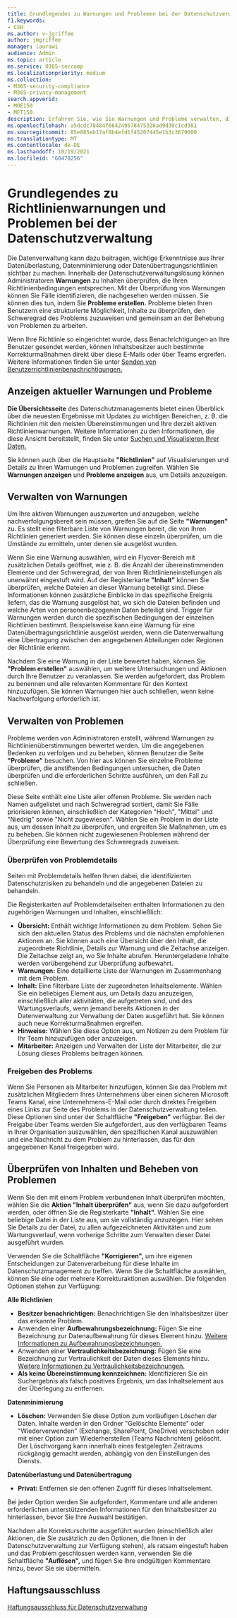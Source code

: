 ```yaml
---
title: Grundlegendes zu Warnungen und Problemen bei der Datenschutzverwaltung
f1.keywords:
- CSH
ms.author: v-jgriffee
author: jmgriffee
manager: laurawi
audience: Admin
ms.topic: article
ms.service: O365-seccomp
ms.localizationpriority: medium
ms.collection:
- M365-security-compliance
- M365-privacy-management
search.appverid:
- MOE150
- MET150
description: Erfahren Sie, wie Sie Warnungen und Probleme verwalten, die von Richtlinienüberstimmungen in der Datenschutzverwaltung ausgelöst werden.
ms.openlocfilehash: a5dcdc78484f664249578475326ad9d39c1cd381
ms.sourcegitcommit: 85e085eb17af8b4efd1f45207445e1b3c3679600
ms.translationtype: MT
ms.contentlocale: de-DE
ms.lasthandoff: 10/19/2021
ms.locfileid: "60478256"
---
```

# <a name="understand-policy-alerts-and-issues-in-privacy-management"></a>Grundlegendes zu Richtlinienwarnungen und Problemen bei der Datenschutzverwaltung

Die Datenverwaltung kann dazu beitragen, wichtige Erkenntnisse aus Ihrer Datenüberlastung, Datenminimierung oder Datenübertragungsrichtlinien sichtbar zu machen. Innerhalb der Datenschutzverwaltungslösung können Administratoren **Warnungen** zu Inhalten überprüfen, die Ihren Richtlinienbedingungen entsprechen. Mit der Überprüfung von Warnungen können Sie Fälle identifizieren, die nachgesehen werden müssen. Sie können dies tun, indem Sie **Probleme erstellen.** Probleme bieten Ihren Benutzern eine strukturierte Möglichkeit, Inhalte zu überprüfen, den Schweregrad des Problems zuzuweisen und gemeinsam an der Behebung von Problemen zu arbeiten.

Wenn Ihre Richtlinie so eingerichtet wurde, dass Benachrichtigungen an Ihre Benutzer gesendet werden, können Inhaltsbesitzer auch bestimmte Korrekturmaßnahmen direkt über diese E-Mails oder über Teams ergreifen. Weitere Informationen finden Sie unter [Senden von Benutzerrichtlinienbenachrichtigungen.](privacy-management-policies-notifications.md)

## <a name="view-current-alerts-and-issues"></a>Anzeigen aktueller Warnungen und Probleme

**Die Übersichtsseite** des Datenschutzmanagements bietet einen Überblick über die neuesten Ergebnisse mit Updates zu wichtigen Bereichen, z. B. die Richtlinien mit den meisten Übereinstimmungen und Ihre derzeit aktiven Richtlinienwarnungen. Weitere Informationen zu den Informationen, die diese Ansicht bereitstellt, finden Sie unter [Suchen und Visualisieren Ihrer Daten.](privacy-management-data-profile.md)

Sie können auch über die Hauptseite **"Richtlinien"** auf Visualisierungen und Details zu Ihren Warnungen und Problemen zugreifen. Wählen Sie **Warnungen anzeigen** und **Probleme anzeigen** aus, um Details anzuzeigen.

## <a name="manage-alerts"></a>Verwalten von Warnungen

Um Ihre aktiven Warnungen auszuwerten und anzugeben, welche nachverfolgungsbereit sein müssen, greifen Sie auf die Seite **"Warnungen"** zu. Es stellt eine filterbare Liste von Warnungen bereit, die von Ihren Richtlinien generiert werden. Sie können diese einzeln überprüfen, um die Umstände zu ermitteln, unter denen sie ausgelöst wurden.

Wenn Sie eine Warnung auswählen, wird ein Flyover-Bereich mit zusätzlichen Details geöffnet, wie z. B. die Anzahl der übereinstimmenden Elemente und der Schweregrad, der von Ihren Richtlinieneinstellungen als unerwähnt eingestuft wird. Auf der Registerkarte **"Inhalt"** können Sie überprüfen, welche Dateien an dieser Warnung beteiligt sind. Diese Informationen können zusätzliche Einblicke in das spezifische Ereignis liefern, das die Warnung ausgelöst hat, wo sich die Dateien befinden und welche Arten von personenbezogenen Daten beteiligt sind. Trigger für Warnungen werden durch die spezifischen Bedingungen der einzelnen Richtlinien bestimmt. Beispielsweise kann eine Warnung für eine Datenübertragungsrichtlinie ausgelöst werden, wenn die Datenverwaltung eine Übertragung zwischen den angegebenen Abteilungen oder Regionen der Richtlinie erkennt.

Nachdem Sie eine Warnung in der Liste bewertet haben, können Sie **"Problem erstellen"** auswählen, um weitere Untersuchungen und Aktionen durch Ihre Benutzer zu veranlassen. Sie werden aufgefordert, das Problem zu benennen und alle relevanten Kommentare für den Kontext hinzuzufügen. Sie können Warnungen hier auch schließen, wenn keine Nachverfolgung erforderlich ist.

## <a name="manage-issues"></a>Verwalten von Problemen

Probleme werden von Administratoren erstellt, während Warnungen zu Richtlinienüberstimmungen bewertet werden. Um die angegebenen Bedenken zu verfolgen und zu beheben, können Benutzer die Seite **"Probleme"** besuchen. Von hier aus können Sie einzelne Probleme überprüfen, die anstiftenden Bedingungen untersuchen, die Daten überprüfen und die erforderlichen Schritte ausführen, um den Fall zu schließen.

Diese Seite enthält eine Liste aller offenen Probleme. Sie werden nach Namen aufgelistet und nach Schweregrad sortiert, damit Sie Fälle priorisieren können, einschließlich der Kategorien "Hoch", "Mittel" und "Niedrig" sowie "Nicht zugewiesen". Wählen Sie ein Problem in der Liste aus, um dessen Inhalt zu überprüfen, und ergreifen Sie Maßnahmen, um es zu beheben. Sie können nicht zugewiesenen Problemen während der Überprüfung eine Bewertung des Schweregrads zuweisen.

### <a name="review-issue-details"></a>Überprüfen von Problemdetails

Seiten mit Problemdetails helfen Ihnen dabei, die identifizierten Datenschutzrisiken zu behandeln und die angegebenen Dateien zu behandeln.

Die Registerkarten auf Problemdetailseiten enthalten Informationen zu den zugehörigen Warnungen und Inhalten, einschließlich:

- **Übersicht:** Enthält wichtige Informationen zu dem Problem. Sehen Sie sich den aktuellen Status des Problems und die nächsten empfohlenen Aktionen an. Sie können auch eine Übersicht über den Inhalt, die zugeordnete Richtlinie, Details zur Warnung und die Zeitachse anzeigen. Die Zeitachse zeigt an, wo Sie Inhalte abrufen. Heruntergeladene Inhalte werden vorübergehend zur Überprüfung aufbewahrt.
- **Warnungen:** Eine detaillierte Liste der Warnungen im Zusammenhang mit dem Problem.
- **Inhalt:** Eine filterbare Liste der zugeordneten Inhaltselemente. Wählen Sie ein beliebiges Element aus, um Details dazu anzuzeigen, einschließlich aller aktivitäten, die aufgetreten sind, und des Wartungsverlaufs, wenn jemand bereits Aktionen in der Datenverwaltung zur Verwaltung der Daten ausgeführt hat. Sie können auch neue Korrekturmaßnahmen ergreifen.
- **Hinweise:** Wählen Sie diese Option aus, um Notizen zu dem Problem für Ihr Team hinzuzufügen oder anzuzeigen.
- **Mitarbeiter:** Anzeigen und Verwalten der Liste der Mitarbeiter, die zur Lösung dieses Problems beitragen können.

### <a name="share-the-issue"></a>Freigeben des Problems

Wenn Sie Personen als Mitarbeiter hinzufügen, können Sie das Problem mit zusätzlichen Mitgliedern Ihres Unternehmens über einen sicheren Microsoft Teams Kanal, eine Unternehmens-E-Mail oder durch direktes Freigeben eines Links zur Seite des Problems in der Datenschutzverwaltung teilen. Diese Optionen sind unter der Schaltfläche **"Freigeben"** verfügbar. Bei der Freigabe über Teams werden Sie aufgefordert, aus den verfügbaren Teams in Ihrer Organisation auszuwählen, den spezifischen Kanal auszuwählen und eine Nachricht zu dem Problem zu hinterlassen, das für den angegebenen Kanal freigegeben wird.

## <a name="review-content-and-remediate-issues"></a>Überprüfen von Inhalten und Beheben von Problemen

Wenn Sie den mit einem Problem verbundenen Inhalt überprüfen möchten, wählen Sie die **Aktion "Inhalt überprüfen"** aus, wenn Sie dazu aufgefordert werden, oder öffnen Sie die Registerkarte **"Inhalt".** Wählen Sie eine beliebige Datei in der Liste aus, um sie vollständig anzuzeigen. Hier sehen Sie Details zu der Datei, zu allen aufgezeichneten Aktivitäten und zum Wartungsverlauf, wenn vorherige Schritte zum Verwalten dieser Datei ausgeführt wurden.

Verwenden Sie die Schaltfläche **"Korrigieren",** um ihre eigenen Entscheidungen zur Datenverarbeitung für diese Inhalte im Datenschutzmanagement zu treffen. Wenn Sie die Schaltfläche auswählen, können Sie eine oder mehrere Korrekturaktionen auswählen. Die folgenden Optionen stehen zur Verfügung:

**Alle Richtlinien**

- **Besitzer benachrichtigen:** Benachrichtigen Sie den Inhaltsbesitzer über das erkannte Problem.
- Anwenden einer **Aufbewahrungsbezeichnung:** Fügen Sie eine Bezeichnung zur Datenaufbewahrung für dieses Element hinzu. [Weitere Informationen zu Aufbewahrungsbezeichnungen.](/microsoft-365/compliance/create-apply-retention-labels)
- Anwenden einer **Vertraulichkeitsbezeichnung:** Fügen Sie eine Bezeichnung zur Vertraulichkeit der Daten dieses Elements hinzu. [Weitere Informationen zu Vertraulichkeitsbezeichnungen.](/microsoft-365/compliance/sensitivity-labels)
- **Als keine Übereinstimmung kennzeichnen:** Identifizieren Sie ein Suchergebnis als falsch positives Ergebnis, um das Inhaltselement aus der Überlegung zu entfernen.

**Datenminimierung**

- **Löschen:** Verwenden Sie diese Option zum vorläufigen Löschen der Daten. Inhalte werden in den Ordner "Gelöschte Elemente" oder "Wiederverwenden" (Exchange, SharePoint, OneDrive) verschoben oder mit einer Option zum Wiederherstellen (Teams Nachrichten) gelöscht. Der Löschvorgang kann innerhalb eines festgelegten Zeitraums rückgängig gemacht werden, abhängig von den Einstellungen des Diensts.

**Datenüberlastung und Datenübertragung**

- **Privat:** Entfernen sie den offenen Zugriff für dieses Inhaltselement.

Bei jeder Option werden Sie aufgefordert, Kommentare und alle anderen erforderlichen unterstützenden Informationen für den Inhaltsbesitzer zu hinterlassen, bevor Sie Ihre Auswahl bestätigen.

Nachdem alle Korrekturschritte ausgeführt wurden (einschließlich aller Aktionen, die Sie zusätzlich zu den Optionen, die Ihnen in der Datenschutzverwaltung zur Verfügung stehen), als ratsam eingestuft haben und das Problem geschlossen werden kann, verwenden Sie die Schaltfläche **"Auflösen",** und fügen Sie Ihre endgültigen Kommentare hinzu, bevor Sie sie übermitteln.

## <a name="legal-disclaimer"></a>Haftungsausschluss

[Haftungsausschluss für Datenschutzverwaltung](privacy-management-disclaimer.md)

